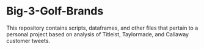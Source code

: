 # Big-3-Golf-Brands
This repository contains scripts, dataframes, and other files that pertain to a personal project based on analysis of Titleist, Taylormade, and Callaway customer tweets.

